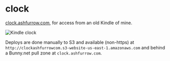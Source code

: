 # clock

[clock.ashfurrow.com](https://clock.ashfurrow.com), for access from an old Kindle of mine. 

![Kindle clock](https://static.ashfurrow.com/github/kindle_clock.jpeg)

Deploys are done manually to S3 and available (non-https) at `http://clockashfurrowcom.s3-website-us-east-1.amazonaws.com` and behind a Bunny.net pull zone at `clock.ashfurrow.com`.
